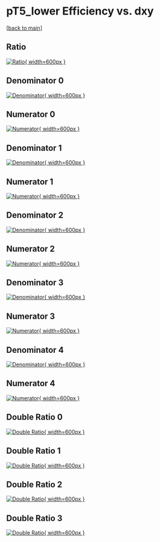 # pT5_lower Efficiency vs. dxy

[[back to main](./)]



## Ratio

[![Ratio](../mtv/var/pT5_lower_base_321_-1_eff_dxy.png){ width=600px }](../mtv/var/pT5_lower_base_321_-1_eff_dxy.pdf)

## Denominator 0

[![Denominator](../mtv/den/pT5_lower_base_321_-1_eff_dxy_den0.png){ width=600px }](../mtv/den/pT5_lower_base_321_-1_eff_dxy_den0.pdf)

## Numerator 0

[![Numerator](../mtv/num/pT5_lower_base_321_-1_eff_dxy_num0.png){ width=600px }](../mtv/num/pT5_lower_base_321_-1_eff_dxy_num0.pdf)

## Denominator 1

[![Denominator](../mtv/den/pT5_lower_base_321_-1_eff_dxy_den1.png){ width=600px }](../mtv/den/pT5_lower_base_321_-1_eff_dxy_den1.pdf)

## Numerator 1

[![Numerator](../mtv/num/pT5_lower_base_321_-1_eff_dxy_num1.png){ width=600px }](../mtv/num/pT5_lower_base_321_-1_eff_dxy_num1.pdf)

## Denominator 2

[![Denominator](../mtv/den/pT5_lower_base_321_-1_eff_dxy_den2.png){ width=600px }](../mtv/den/pT5_lower_base_321_-1_eff_dxy_den2.pdf)

## Numerator 2

[![Numerator](../mtv/num/pT5_lower_base_321_-1_eff_dxy_num2.png){ width=600px }](../mtv/num/pT5_lower_base_321_-1_eff_dxy_num2.pdf)

## Denominator 3

[![Denominator](../mtv/den/pT5_lower_base_321_-1_eff_dxy_den3.png){ width=600px }](../mtv/den/pT5_lower_base_321_-1_eff_dxy_den3.pdf)

## Numerator 3

[![Numerator](../mtv/num/pT5_lower_base_321_-1_eff_dxy_num3.png){ width=600px }](../mtv/num/pT5_lower_base_321_-1_eff_dxy_num3.pdf)

## Denominator 4

[![Denominator](../mtv/den/pT5_lower_base_321_-1_eff_dxy_den4.png){ width=600px }](../mtv/den/pT5_lower_base_321_-1_eff_dxy_den4.pdf)

## Numerator 4

[![Numerator](../mtv/num/pT5_lower_base_321_-1_eff_dxy_num4.png){ width=600px }](../mtv/num/pT5_lower_base_321_-1_eff_dxy_num4.pdf)

## Double Ratio 0

[![Double Ratio](../mtv/ratio/pT5_lower_base_321_-1_eff_dxy_ratio0.png){ width=600px }](../mtv/ratio/pT5_lower_base_321_-1_eff_dxy_ratio0.pdf)

## Double Ratio 1

[![Double Ratio](../mtv/ratio/pT5_lower_base_321_-1_eff_dxy_ratio1.png){ width=600px }](../mtv/ratio/pT5_lower_base_321_-1_eff_dxy_ratio1.pdf)

## Double Ratio 2

[![Double Ratio](../mtv/ratio/pT5_lower_base_321_-1_eff_dxy_ratio2.png){ width=600px }](../mtv/ratio/pT5_lower_base_321_-1_eff_dxy_ratio2.pdf)

## Double Ratio 3

[![Double Ratio](../mtv/ratio/pT5_lower_base_321_-1_eff_dxy_ratio3.png){ width=600px }](../mtv/ratio/pT5_lower_base_321_-1_eff_dxy_ratio3.pdf)

